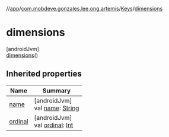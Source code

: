 //[app](../../../../index.md)/[com.mobdeve.gonzales.lee.ong.artemis](../../index.md)/[Keys](../index.md)/[dimensions](index.md)

# dimensions

[androidJvm]\
[dimensions](index.md)()

## Inherited properties

| Name | Summary |
|---|---|
| [name](name.md) | [androidJvm]<br>val [name](name.md): [String](https://kotlinlang.org/api/latest/jvm/stdlib/kotlin/-string/index.html) |
| [ordinal](ordinal.md) | [androidJvm]<br>val [ordinal](ordinal.md): [Int](https://kotlinlang.org/api/latest/jvm/stdlib/kotlin/-int/index.html) |
